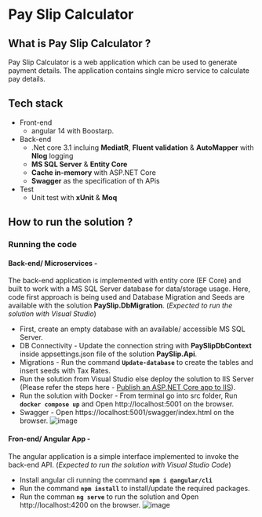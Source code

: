 # Pay Slip Calculator

What is Pay Slip Calculator ?
------------------------------------
Pay Slip Calculator is a web application which can be used to generate payment details. The application contains single micro service to calculate pay details.

Tech stack
------------------------------------

+ Front-end 
  + angular 14 with Boostarp.
+ Back-end
  + .Net core 3.1 incluing **MediatR**, **Fluent validation** & **AutoMapper** with **Nlog** logging
  + **MS SQL Server** & **Entity Core** 
  + **Cache in-memory** with ASP.NET Core
  + **Swagger** as the specification of th APis
+ Test
  + Unit test with **xUnit** & **Moq**

How to run the solution ?
------------------------------------
### Running the code 
#### Back-end/ Microservices -
The back-end application is implemented with entity core (EF Core)  and built to work with a MS SQL Server database for data/storage usage. Here, code first approach is being used and Database Migration and Seeds are available with the solution **PaySlip.DbMigration**. (_Expected to run the solution with Visual Studio_)
+ First, create an empty database with an available/ accessible MS SQL Server.
+ DB Connectivity - Update the connection string with **PaySlipDbContext** inside appsettings.json file of the solution **PaySlip.Api**.
+ Migrations - Run the command **`Update-database`** to create the tables and insert seeds with Tax Rates.
+ Run the solution from Visual Studio else deploy the solution to IIS Server (Please refer the steps here - [Publish an ASP.NET Core app to IIS](https://learn.microsoft.com/en-us/aspnet/core/tutorials/publish-to-iis?view=aspnetcore-6.0&tabs=visual-studio)).
+ Run the solution with Docker - From terminal go into src folder, Run **`docker compose up`** and Open http://localhost:5001 on the browser.
+ Swagger - Open https://localhost:5001/swagger/index.html on the browser.
  ![image](https://user-images.githubusercontent.com/25504137/199136516-bdc07ffa-3532-4345-b6b7-a3d75fc3b4e0.png)

#### Fron-end/ Angular App -
The angular application is a simple interface implemented to invoke the back-end API. (_Expected to run the solution with Visual Studio Code_)
+ Install angular cli running the command **`npm i @angular/cli`**
+ Run the command **`npm install`** to install/update the required packages.
+ Run the comman **`ng serve`** to run the solution and Open http://localhost:4200 on the browser.
  ![image](https://user-images.githubusercontent.com/25504137/199137772-beb4f7ed-08db-428f-baec-e6e8bb144342.png)

